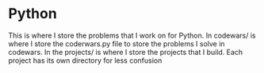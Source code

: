 # Python
This is where I store the problems that I work on for Python. In codewars/ is where I store the coderwars.py file to store the problems I solve in codewars. In the projects/ is where I store the projects that I build. Each project has its own directory for less confusion
